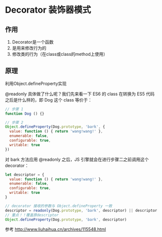 # Decorator 装饰器模式

## 作用
1. Decorator是一个函数
2. 是用来修改行为的
3. 修改类的行为（在class或class的method上使用）

## 原理
利用Object.defineProperty实现

@readonly 具体做了什么呢？我们先来看一下 ES6 的 class 在转换为 ES5 代码之后是什么样的，即 Dog 这个 class 等价于：
````js
// 步骤 1
function Dog () {}

// 步骤 2
Object.defineProperty(Dog.prototype, 'bark', {
  value: function () { return 'wang!wang!' },
  enumerable: false,
  configurable: true,
  writable: true
})
````

对 bark 方法应用 @readonly 之后，JS 引擎就会在进行步骤二之前调用这个 decorator：
````js
let descriptor = {
  value: function () { return 'wang!wang!' },
  enumerable: false,
  configurable: true,
  writable: true
}

// decorator 接收的参数与 Object.defineProperty 一致
descriptor = readonly(Dog.prototype, 'bark', descriptor) || descriptor
// 重点！！覆盖原descriptor
Object.defineProperty(Dog.prototype, 'bark', descriptor)
````
参考 http://www.liuhaihua.cn/archives/115548.html

